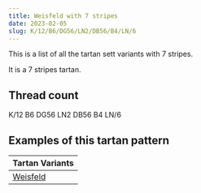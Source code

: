 ```yaml
---
title: Weisfeld with 7 stripes
date: 2023-02-05
slug: K/12/B6/DG56/LN2/DB56/B4/LN/6
---
```

This is a list of all the tartan sett variants with 7 stripes.

It is a 7 stripes tartan.


## Thread count
K/12 B6 DG56 LN2 DB56 B4 LN/6

## Examples of this tartan pattern

| Tartan Variants |
|---------------|
| [Weisfeld](/variants/k/12/b6/dg56/ln2/db56/b4/ln/6-b304080-db000050-dg004010-k000000-lne0e0e0)||

